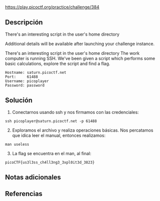 https://play.picoctf.org/practice/challenge/384
## Descripción
There's an interesting script in the user's home directory

Additional details will be available after launching your challenge instance.

There's an interesting script in the user's home directory The work computer is running SSH. We've been given a script which performs some basic calculations, explore the script and find a flag.

```
Hostname: saturn.picoctf.net
Port:     61488
Username: picoplayer
Password: password
```
## Solución
1. Conectarnos usando ssh y nos firmamos con las credenciales:
```
ssh picoplayer@saturn.picoctf.net -p 61488
```
2. Exploramos el archivo y realiza operaciones básicas. Nos percatamos que idica leer el manual, entonces realizamos:
```
man useless
```
3. La flag se encuentra en el man, al final:
```
picoCTF{us3l3ss_ch4ll3ng3_3xpl0it3d_3823}
```
## Notas adicionales
## Referencias

